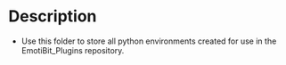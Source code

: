 # Description
- Use this folder to store all python environments created for use in the EmotiBit_Plugins repository.
